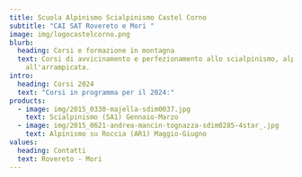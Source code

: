```yaml
---
title: Scuola Alpinismo Scialpinismo Castel Corno
subtitle: "CAI SAT Rovereto e Mori "
image: img/logocastelcorno.png
blurb:
  heading: Corsi e formazione in montagna
  text: Corsi di avvicinamento e perfezionamento allo scialpinismo, alpinismo e
    all'arrampicata.
intro:
  heading: Corsi 2024
  text: "Corsi in programma per il 2024:"
products:
  - image: img/2015_0330-majella-sdim0037.jpg
    text: Scialpinismo (SA1) Gennaio-Marzo
  - image: img/2015_0621-andrea-mancin-tognazza-sdim0285-4star_.jpg
    text: Alpinismo su Roccia (AR1) Maggio-Giugno
values:
  heading: Contatti
  text: Rovereto - Mori
---
```

